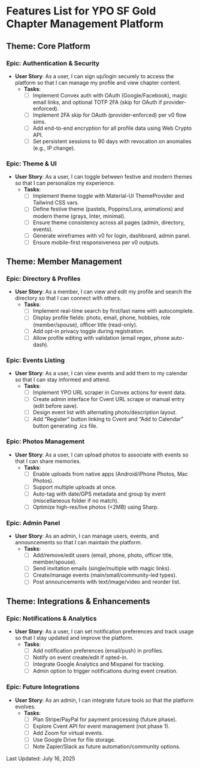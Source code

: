 # Features List for YPO SF Gold Chapter Management Platform

## Theme: Core Platform
### Epic: Authentication & Security
- **User Story**: As a user, I can sign up/login securely to access the platform so that I can manage my profile and view chapter content.
  - **Tasks**: 
    - [ ] Implement Convex auth with OAuth (Google/Facebook), magic email links, and optional TOTP 2FA (skip for OAuth if provider-enforced).
    - [ ] Implement 2FA skip for OAuth (provider-enforced) per v0 flow sims.
    - [ ] Add end-to-end encryption for all profile data using Web Crypto API.
    - [ ] Set persistent sessions to 90 days with revocation on anomalies (e.g., IP change).

### Epic: Theme & UI
- **User Story**: As a user, I can toggle between festive and modern themes so that I can personalize my experience.
  - **Tasks**: 
    - [ ] Implement theme toggle with Material-UI ThemeProvider and Tailwind CSS vars.
    - [ ] Define festive theme (pastels, Poppins/Lora, animations) and modern theme (grays, Inter, minimal).
    - [ ] Ensure theme consistency across all pages (admin, directory, events).
    - [ ] Generate wireframes with v0 for login, dashboard, admin panel.
    - [ ] Ensure mobile-first responsiveness per v0 outputs.

## Theme: Member Management
### Epic: Directory & Profiles
- **User Story**: As a member, I can view and edit my profile and search the directory so that I can connect with others.
  - **Tasks**: 
    - [ ] Implement real-time search by first/last name with autocomplete.
    - [ ] Display profile fields: photo, email, phone, hobbies, role (member/spouse), officer title (read-only).
    - [ ] Add opt-in privacy toggle during registration.
    - [ ] Allow profile editing with validation (email regex, phone auto-dash).

### Epic: Events Listing
- **User Story**: As a user, I can view events and add them to my calendar so that I can stay informed and attend.
  - **Tasks**: 
    - [ ] Implement YPO URL scraper in Convex actions for event data.
    - [ ] Create admin interface for Cvent URL scrape or manual entry (edit before save).
    - [ ] Design event list with alternating photo/description layout.
    - [ ] Add “Register” button linking to Cvent and “Add to Calendar” button generating .ics file.

### Epic: Photos Management
- **User Story**: As a user, I can upload photos to associate with events so that I can share memories.
  - **Tasks**: 
    - [ ] Enable uploads from native apps (Android/iPhone Photos, Mac Photos).
    - [ ] Support multiple uploads at once.
    - [ ] Auto-tag with date/GPS metadata and group by event (miscellaneous folder if no match).
    - [ ] Optimize high-res/live photos (<2MB) using Sharp.

### Epic: Admin Panel
- **User Story**: As an admin, I can manage users, events, and announcements so that I can maintain the platform.
  - **Tasks**: 
    - [ ] Add/remove/edit users (email, phone, photo, officer title, member/spouse).
    - [ ] Send invitation emails (single/multiple with magic links).
    - [ ] Create/manage events (main/small/community-led types).
    - [ ] Post announcements with text/image/video and reorder list.

## Theme: Integrations & Enhancements
### Epic: Notifications & Analytics
- **User Story**: As a user, I can set notification preferences and track usage so that I stay updated and improve the platform.
  - **Tasks**: 
    - [ ] Add notification preferences (email/push) in profiles.
    - [ ] Notify on event create/edit if opted-in.
    - [ ] Integrate Google Analytics and Mixpanel for tracking.
    - [ ] Admin option to trigger notifications during event creation.

### Epic: Future Integrations
- **User Story**: As an admin, I can integrate future tools so that the platform evolves.
  - **Tasks**: 
    - [ ] Plan Stripe/PayPal for payment processing (future phase).
    - [ ] Explore Cvent API for event management (not phase 1).
    - [ ] Add Zoom for virtual events.
    - [ ] Use Google Drive for file storage.
    - [ ] Note Zapier/Slack as future automation/community options.

Last Updated: July 16, 2025